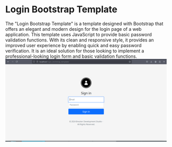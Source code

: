 # Login Bootstrap Template
The "Login Bootstrap Template" is a template designed with Bootstrap that offers an elegant and modern design for the login page of a web application. This template uses JavaScript to provide basic password validation functions. With its clean and responsive style, it provides an improved user experience by enabling quick and easy password verification. It is an ideal solution for those looking to implement a professional-looking login form and basic validation functions.
![Screenshoot del Login](./screenshots/ss.png)
